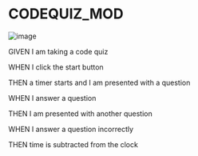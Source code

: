 # CODEQUIZ_MOD

![image](https://user-images.githubusercontent.com/112996304/195218415-2c1c1a54-4618-4582-a501-db285439a1cd.png)

GIVEN I am taking a code quiz

WHEN I click the start button

THEN a timer starts and I am presented with a question

WHEN I answer a question

THEN I am presented with another question

WHEN I answer a question incorrectly

THEN time is subtracted from the clock
